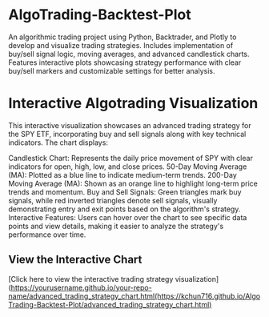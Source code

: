 # AlgoTrading-Backtest-Plot
An algorithmic trading project using Python, Backtrader, and Plotly to develop and visualize trading strategies. Includes implementation of buy/sell signal logic, moving averages, and advanced candlestick charts. Features interactive plots showcasing strategy performance with clear buy/sell markers and customizable settings for better analysis.

# Interactive Algotrading Visualization
This interactive visualization showcases an advanced trading strategy for the SPY ETF, incorporating buy and sell signals along with key technical indicators. The chart displays:

Candlestick Chart: Represents the daily price movement of SPY with clear indicators for open, high, low, and close prices.
50-Day Moving Average (MA): Plotted as a blue line to indicate medium-term trends.
200-Day Moving Average (MA): Shown as an orange line to highlight long-term price trends and momentum.
Buy and Sell Signals: Green triangles mark buy signals, while red inverted triangles denote sell signals, visually demonstrating entry and exit points based on the algorithm's strategy.
Interactive Features: Users can hover over the chart to see specific data points and view details, making it easier to analyze the strategy's performance over time.

## View the Interactive Chart
[Click here to view the interactive trading strategy visualization](https://yourusername.github.io/your-repo-name/advanced_trading_strategy_chart.html(https://kchun716.github.io/AlgoTrading-Backtest-Plot/advanced_trading_strategy_chart.html)
